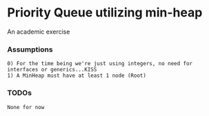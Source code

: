 # Priority Queue utilizing min-heap
An academic exercise

### Assumptions
	0) For the time being we're just using integers, no need for interfaces or generics...KISS
	1) A MinHeap must have at least 1 node (Root)
	
### TODOs
	None for now